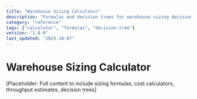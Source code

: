 ```yaml
---
title: "Warehouse Sizing Calculator"
description: "Formulas and decision trees for warehouse sizing decisions"
category: "reference"
tags: ["calculator", "formulas", "decision-tree"]
version: "1.0.0"
last_updated: "2025-10-07"
---
```


# Warehouse Sizing Calculator

[Placeholder: Full content to include sizing formulas, cost calculators, throughput estimates, decision trees]
